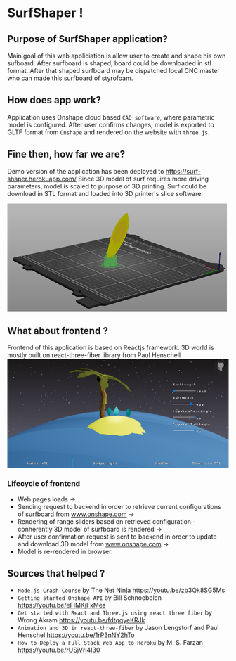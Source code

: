# SurfShaper !

## Purpose of SurfShaper application?
Main goal of this web appliciation is allow user to create and shape his own sufboard. After surfboard is shaped, board could be downloaded in stl format. After that shaped surfboard may be dispatched local CNC master who can made this surfboard of styrofoam.

## How does app work?
Application uses Onshape cloud based `CAD software`, where parametric model is configured. After user confirms changes, model is exported to GLTF format from `Onshape` and rendered on the website with `three js`.

## Fine then, how far we are?
Demo version of the application has been deployed to https://surf-shaper.herokuapp.com/
Since 3D model of surf requires more driving parameters, model is scaled to purpose of 3D printing. Surf could be download in STL format and loaded into 3D printer's slice software.

![](SurfPrusaSlicer.png)

## What about frontend ? 
Frontend of this application is based on Reactjs framework. 3D world is mostly built on react-three-fiber library from Paul Henschell
![](Frontend.png)

### Lifecycle of frontend
* Web pages loads -> 
* Sending request to backend in order to retrieve current configurations of surfboard from www.onshape.com ->
* Rendering of range sliders based on retrieved configuration - conherently 3D model of surfboard is rendered ->
* After user confirmation request is sent to backend in order to update and download 3D model from www.onshape.com ->
* Model is re-rendered in browser. 

## Sources that helped ?
* `Node.js Crash Course` by The Net Ninja https://youtu.be/zb3Qk8SG5Ms
* `Getting started Onshape API` by  Bill Schnoebelen  https://youtu.be/eFIMKjFxMes
* `Get started with React and Three.js using react three fiber` by Wrong Akram https://youtu.be/fdtqqyeKRJk
* `Animation and 3D in react-three-fiber` by Jason Lengstorf and Paul Henschel https://youtu.be/1rP3nNY2hTo
* `How to Deploy a Full Stack Web App to Heroku` by M. S. Farzan https://youtu.be/rUSjVri4I30




